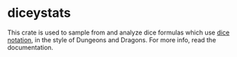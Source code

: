 # diceystats
This crate is used to sample from and analyze dice formulas which use [dice notation](https://en.wikipedia.org/wiki/Dice_notation), in the style of Dungeons and Dragons. For more info, read the documentation.